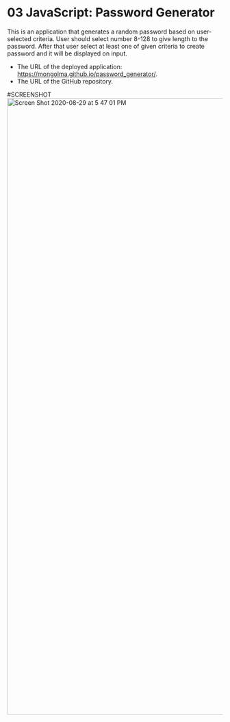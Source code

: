 # 03 JavaScript: Password Generator

This is an application that generates a random password based on user-selected criteria. User should select number 8-128 to give length to the password. After that user select at least one of given criteria to create password and it will be displayed on input.

- The URL of the deployed application: https://mongolma.github.io/password_generator/.
- The URL of the GitHub repository.

#SCREENSHOT 
<img width="1440" alt="Screen Shot 2020-08-29 at 5 47 01 PM" src="https://user-images.githubusercontent.com/61842637/91647382-365edf00-ea28-11ea-8fee-6e2a43529301.png">

